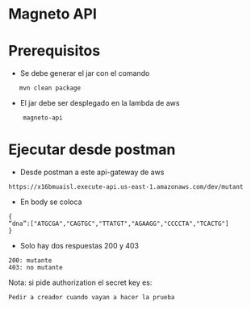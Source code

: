 # Magneto API

# Prerequisitos

- Se debe generar el jar con el comando 
``` 
   mvn clean package
  ```     
- El jar debe ser desplegado en la lambda de aws
````
    magneto-api
````

# Ejecutar desde postman

- Desde postman a este api-gateway de aws 
````
https://x16bmuaisl.execute-api.us-east-1.amazonaws.com/dev/mutant
````

- En body se coloca
````
{
“dna”:["ATGCGA","CAGTGC","TTATGT","AGAAGG","CCCCTA","TCACTG"]
}
````

- Solo hay dos respuestas 200 y 403

````
200: mutante
403: no mutante
````
Nota: si pide authorization el secret key es:
````
Pedir a creador cuando vayan a hacer la prueba
````

